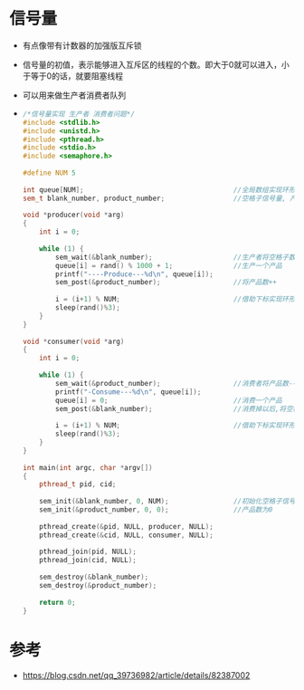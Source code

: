 # 信号量

- 有点像带有计数器的加强版互斥锁

- 信号量的初值，表示能够进入互斥区的线程的个数。即大于0就可以进入，小于等于0的话，就要阻塞线程

- 可以用来做生产者消费者队列

- ```cpp
  /*信号量实现 生产者 消费者问题*/
  #include <stdlib.h>
  #include <unistd.h>
  #include <pthread.h>
  #include <stdio.h>
  #include <semaphore.h>
   
  #define NUM 5               
   
  int queue[NUM];                                     //全局数组实现环形队列
  sem_t blank_number, product_number;                 //空格子信号量, 产品信号量
   
  void *producer(void *arg)
  {
      int i = 0;
   
      while (1) {
          sem_wait(&blank_number);                    //生产者将空格子数--,为0则阻塞等待
          queue[i] = rand() % 1000 + 1;               //生产一个产品
          printf("----Produce---%d\n", queue[i]);        
          sem_post(&product_number);                  //将产品数++
   
          i = (i+1) % NUM;                            //借助下标实现环形
          sleep(rand()%3);
      }
  }
   
  void *consumer(void *arg)
  {
      int i = 0;
   
      while (1) {
          sem_wait(&product_number);                  //消费者将产品数--,为0则阻塞等待
          printf("-Consume---%d\n", queue[i]);
          queue[i] = 0;                               //消费一个产品 
          sem_post(&blank_number);                    //消费掉以后,将空格子数++
   
          i = (i+1) % NUM;                            //借助下标实现环形
          sleep(rand()%3);
      }
  }
   
  int main(int argc, char *argv[])
  {
      pthread_t pid, cid;
   
      sem_init(&blank_number, 0, NUM);                //初始化空格子信号量为5
      sem_init(&product_number, 0, 0);                //产品数为0
   
      pthread_create(&pid, NULL, producer, NULL);
      pthread_create(&cid, NULL, consumer, NULL);
   
      pthread_join(pid, NULL);
      pthread_join(cid, NULL);
   
      sem_destroy(&blank_number);
      sem_destroy(&product_number);
   
      return 0;
  }
  ```







# 参考

- https://blog.csdn.net/qq_39736982/article/details/82387002